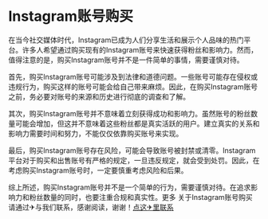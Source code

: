# Instagram账号购买

在当今社交媒体时代，Instagram已成为人们分享生活和展示个人品味的热门平台。许多人希望通过购买现有的Instagram账号来快速获得粉丝和影响力。然而，值得注意的是，购买Instagram账号并不是一件简单的事情，需要谨慎对待。

首先，购买Instagram账号可能涉及到法律和道德问题。一些账号可能存在侵权或违规行为，购买这样的账号可能会给自己带来麻烦。因此，在购买Instagram账号之前，务必要对账号的来源和历史进行彻底的调查和了解。

其次，购买Instagram账号并不意味着立刻获得成功和影响力。虽然账号的粉丝数量可能会增加，但这并不意味着这些粉丝都是真实活跃的用户。建立真实的关系和影响力需要时间和努力，不能仅仅依靠购买账号来实现。

最后，购买Instagram账号存在风险，可能会导致账号被封禁或清零。Instagram平台对于购买和出售账号有严格的规定，一旦违反规定，就会受到处罚。因此，在考虑购买Instagram账号时，一定要慎重考虑风险和后果。

综上所述，购买Instagram账号并不是一个简单的行为，需要谨慎对待。在追求影响力和粉丝数量的同时，也要注重合规和真实性。更多 关于Instagram账号购买 请通过✈与我们联系，感谢阅读，谢谢！[点这✈里联系](https://w.k02.cc)